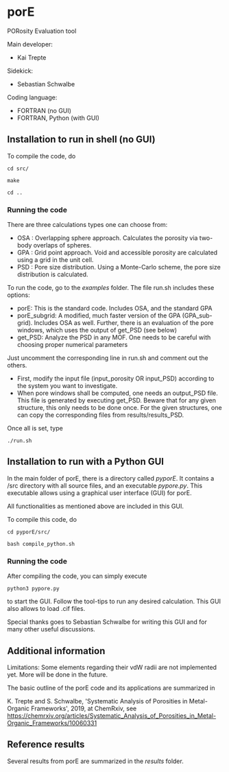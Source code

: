 # porE
PORosity Evaluation tool  

Main developer: 

* Kai Trepte 

Sidekick:  

* Sebastian Schwalbe 

Coding language: 

* FORTRAN (no GUI)
* FORTRAN, Python (with GUI)

## Installation to run in shell (no GUI)
To compile the code, do

	cd src/

	make

	cd ..

### Running the code
There are three calculations types one can choose from:

* OSA : Overlapping sphere approach. Calculates the porosity via two-body overlaps of spheres.
* GPA : Grid point approach. Void and accessible porosity are calculated using a grid in the unit cell.
* PSD : Pore size distribution. Using a Monte-Carlo scheme, the pore size distribution is calculated.

To run the code, go to the *examples* folder. The file run.sh includes these options:

* porE: This is the standard code. Includes OSA, and the standard GPA
* porE_subgrid: A modified, much faster version of the GPA (GPA_sub-grid). Includes OSA as well. Further, there is an evaluation of the pore windows, which uses the output of get_PSD (see below)
* get_PSD: Analyze the PSD in any MOF. One needs to be careful with choosing proper numerical parameters

Just uncomment the corresponding line in run.sh and comment out the others.

* First, modify the input file (input_porosity OR input_PSD) according to the system you want to investigate. 
* When pore windows shall be computed, one needs an output_PSD file. This file is generated by executing get_PSD. 
Beware that for any given structure, this only needs to be done once. For the given structures, one can copy the corresponding files from results/results_PSD.

Once all is set, type
```should work with all shells
./run.sh
```

## Installation to run with a Python GUI
In the main folder of porE, there is a directory called *pyporE*. It contains a /src directory with all source files, 
and an executable *pypore.py*. This executable allows using a graphical user interface (GUI) for porE. 

All functionalities as mentioned above are included in this GUI.

To compile this code, do

	cd pyporE/src/

	bash compile_python.sh


### Running the code
After compiling the code, you can simply execute

	python3 pypore.py

to start the GUI. Follow the tool-tips to run any desired calculation. This GUI also allows to load .cif files.

Special thanks goes to Sebastian Schwalbe for writing this GUI and for many other useful discussions.


## Additional information
Limitations: Some elements regarding their vdW radii are not implemented yet. 
More will be done in the future.

The basic outline of the porE code and its applications are summarized in 

K. Trepte and S. Schwalbe, 'Systematic Analysis of Porosities in Metal-Organic Frameworks', 2019, at ChemRxiv, see 
https://chemrxiv.org/articles/Systematic_Analysis_of_Porosities_in_Metal-Organic_Frameworks/10060331


## Reference results
Several results from porE are summarized in the *results* folder.
